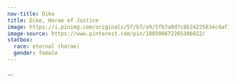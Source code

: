 ```yaml
---
nav-title: Dike
title: Dike, Horae of Justice
image: https://i.pinimg.com/originals/5f/b7/a9/5fb7a9d7c8b24225634c4af13f0e1b62.jpg
image-source: https://www.pinterest.com/pin/108508672265306822/
statbox:
  race: eternal (horae)
  gender: female
---
```


...
